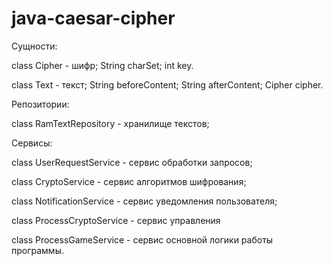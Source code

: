 # java-caesar-cipher
Сущности:

class Cipher - шифр;
String charSet;
int key.

class Text - текст;
String beforeContent;
String afterContent;
Cipher cipher.


Репозитории:

class RamTextRepository - хранилище текстов;


Сервисы:

class UserRequestServicе - сервис обработки запросов;

class CryptoService - сервис алгоритмов шифрования;

class NotificationService - сервис уведомления пользователя;

class ProcessCryptoService - сервис управления

class ProcessGameService - сервис основной логики работы программы.
	